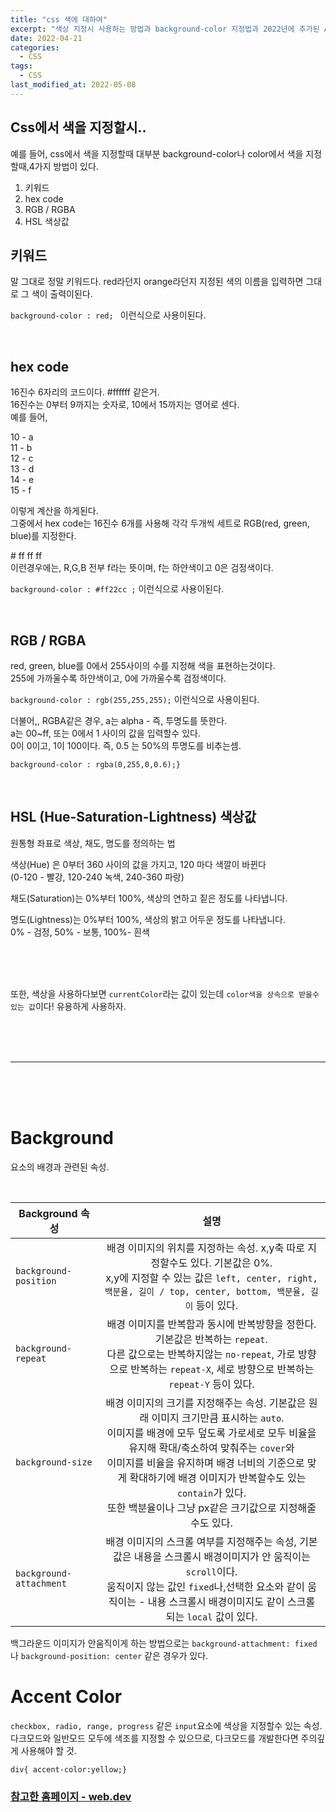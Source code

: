 ```yaml
---
title: "css 색에 대하여"
excerpt: "색상 지정시 사용하는 방법과 background-color 지정법과 2022년에 추가된 Accent Color에 대하여"
date: 2022-04-21
categories:
  - CSS
tags:
  - CSS
last_modified_at: 2022-05-08
---
```


## Css에서 색을 지정할시..

예를 들어, css에서 색을 지정할때 대부분 background-color나 color에서 색을 지정할때,4가지 방법이 있다.

1. 키워드
2. hex code
3. RGB / RGBA
4. HSL 색상값

## 키워드

말 그대로 정말 키워드다. red라던지 orange라던지 지정된 색의 이름을 입력하면 그대로 그 색이 출력이된다.

`background-color : red; ` 이런식으로 사용이된다.

<br>

## hex code

16진수 6자리의 코드이다. #ffffff 같은거.  
16진수는 0부터 9까지는 숫자로, 10에서 15까지는 영어로 센다.  
예를 들어,

10 - a  
11 - b  
12 - c  
13 - d  
14 - e  
15 - f

이렇게 계산을 하게된다.  
그중에서 hex code는 16진수 6개를 사용해 각각 두개씩 세트로 RGB(red, green, blue)를 지정한다.

\# ff ff ff  
이런경우에는, R,G,B 전부 f라는 뜻이며, f는 하얀색이고 0은 검정색이다.

`background-color : #ff22cc ;` 이런식으로 사용이된다.

<br>

## RGB / RGBA

red, green, blue를 0에서 255사이의 수를 지정해 색을 표현하는것이다.  
255에 가까울수록 하얀색이고, 0에 가까울수록 검정색이다.

`background-color : rgb(255,255,255);` 이런식으로 사용이된다.

더불어,, RGBA같은 경우, a는 alpha - 즉, 투명도를 뜻한다.  
a는 00~ff, 또는 0에서 1 사이의 값을 입력할수 있다.  
0이 0이고, 1이 100이다. 즉, 0.5 는 50%의 투명도를 비추는셈.

`background-color : rgba(0,255,0,0.6);}`

<br>

## HSL (Hue-Saturation-Lightness) 색상값

원통형 좌표로 색상, 채도, 명도를 정의하는 법

색상(Hue) 은 0부터 360 사이의 값을 가지고, 120 마다 색깔이 바뀐다  
(0-120 - 빨강, 120-240 녹색, 240-360 파랑)

채도(Saturation)는 0%부터 100%, 색상의 연하고 짙은 정도를 나타냅니다.

명도(Lightness)는 0%부터 100%, 색상의 밝고 어두운 정도를 나타냅니다.  
0% - 검정, 50% - 보통, 100%- 흰색

<br>

<Br>

<Br>

또한, 색상을 사용하다보면 `currentColor`라는 값이 있는데 `color색을 상속으로 받을수있는 값`이다! 유용하게 사용하자.

<br>

<Br>

<Br>

---

<br>

<Br>

<Br>

# Background

요소의 배경과 관련된 속성.

<br>

| Background 속성         |                                                                                                                                                                                 설명                                                                                                                                                                                  |
| ----------------------- | :-------------------------------------------------------------------------------------------------------------------------------------------------------------------------------------------------------------------------------------------------------------------------------------------------------------------------------------------------------------------: |
| `background-position`   |                                                                                    배경 이미지의 위치를 지정하는 속성. x,y축 따로 지정할수도 있다. 기본값은 0%. <br> x,y에 지정할 수 있는 값은 `left, center, right, 백분율, 길이 / top, center, bottom, 백분율, 길이` 등이 있다.                                                                                     |
| `background-repeat`     |                                                                               배경 이미지를 반복함과 동시에 반복방향을 정한다. 기본값은 반복하는 `repeat`. <Br> 다른 값으로는 반복하지않는 `no-repeat`, 가로 방향으로 반복하는 `repeat-X`, 세로 방향으로 반복하는 `repeat-Y` 등이 있다.                                                                               |
| `background-size`       | 배경 이미지의 크기를 지정해주는 속성. 기본값은 원래 이미지 크기만큼 표시하는 `auto`. <Br> 이미지를 배경에 모두 덮도록 가로세로 모두 비율을 유지해 확대/축소하여 맞춰주는 `cover`와 <br> 이미지를 비율을 유지하며 배경 너비의 기준으로 맞게 확대하기에 배경 이미지가 반복할수도 있는 `contain`가 있다. <br> 또한 백분율이나 그냥 px같은 크기값으로 지정해줄 수도 있다. |
| `background-attachment` |                                                              배경 이미지의 스크롤 여부를 지정해주는 속성, 기본값은 내용을 스크롤시 배경이미지가 안 움직이는 `scroll`이다. <br> 움직이지 않는 값인 `fixed`나,선택한 요소와 같이 움직이는 - 내용 스크롤시 배경이미지도 같이 스크롤 되는 `local` 값이 있다.                                                              |

백그라운드 이미지가 안움직이게 하는 방법으로는 `background-attachment: fixed` 나 `background-position: center` 같은 경우가 있다.

# Accent Color

`checkbox, radio, range, progress` 같은 `input`요소에 색상을 지정할수 있는 속성.
다크모드와 일반모드 모두에 색조를 지정할 수 있으므로, 다크모드를 개발한다면 주의깊게 사용해야 할 것.

```
div{ accent-color:yellow;}

```

### [참고한 홈페이지 - web.dev ](https://web.dev/i18n/ko/accent-color/)
